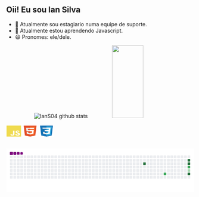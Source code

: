 ## Oii! Eu sou Ian Silva
- 🔭 Atualmente sou estagiario numa equipe de suporte.
- 🌱 Atualmente estou aprendendo Javascript.
- 😄 Pronomes: ele/dele.
<div align="center">  
  <img width="49%" height="195px" src="https://github-readme-stats.vercel.app/api?username=IanS04&show_icons=true&count_private=true&hide_border=true&title_color=9042EA&icon_color=9546EF&text_color=DBD9D8&bg_color=0d1117" alt="IanS04 github stats" /> 
  <img width="41%" height="195px" src="https://github-readme-stats.vercel.app/api/top-langs/?username=IanS04&layout=compact&hide_border=true&title_color=9042EA&text_color=DBD9D8&bg_color=0d1117" />
</div>
<div style="display: inlineblock"><br>
  <img align="center" alt="Rafa-Js" height="30" width="40" src="https://raw.githubusercontent.com/devicons/devicon/master/icons/javascript/javascript-plain.svg">
  <img align="center" alt="Rafa-Js" height="30" width="40" src="https://raw.githubusercontent.com/devicons/devicon/master/icons/html5/html5-original.svg">
  <img align="center" alt="Rafa-Js" height="30" width="40" src="https://raw.githubusercontent.com/devicons/devicon/master/icons/css3/css3-original.svg">
</div>

<br>![snake gif](https://github.com/IanS04/IanS04/blob/output/github-contribution-grid-snake.gif)
<!--
**IanS04/IanS04** is a ✨ _special_ ✨ repository because its `README.md` (this file) appears on your GitHub profile.

Here are some ideas to get you started:

- 🔭 I’m currently working on ...
- 👯 I’m looking to collaborate on ...
- 🤔 I’m looking for help with ...
- 💬 Ask me about ...
- 📫 How to reach me: ...
- ⚡ Fun fact: ...
-->
